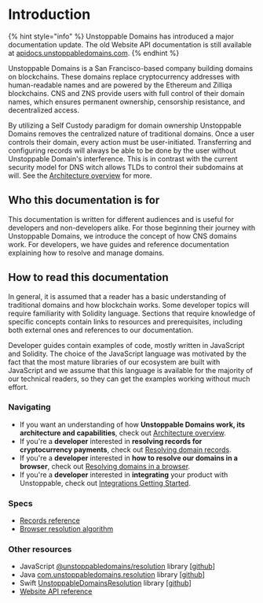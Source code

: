 # Introduction

{% hint style="info" %}
Unstoppable Domains has introduced a major documentation update. The old Website API documentation is still available at [apidocs.unstoppabledomains.com](https://apidocs.unstoppabledomains.com/).
{% endhint %}

Unstoppable Domains is a San Francisco-based company building domains on blockchains. These domains replace cryptocurrency addresses with human-readable names and are powered by the Ethereum and Zilliqa blockchains. CNS and ZNS provide users with full control of their domain names, which ensures permanent ownership, censorship resistance, and decentralized access.

By utilizing a Self Custody paradigm for domain ownership Unstoppable Domains removes the centralized nature of traditional domains. Once a user controls their domain, every action must be user-initiated. Transferring and configuring records will always be able to be done by the user without Unstoppable Domain's interference. This is in contrast with the current security model for DNS witch allows TLDs to control their subdomains at will. See the [Architecture overview](domain-registry-essentials/architecture-overview.md) for more.

## Who this documentation is for

This documentation is written for different audiences and is useful for developers and non-developers alike. For those beginning their journey with Unstoppable Domains, we introduce the concept of how CNS domains work. For developers, we have guides and reference documentation explaining how to resolve and manage domains.

## How to read this documentation

In general, it is assumed that a reader has a basic understanding of traditional domains and how blockchain works. Some developer topics will require familiarity with Solidity language. Sections that require knowledge of specific concepts contain links to resources and prerequisites, including both external ones and references to our documentation.

Developer guides contain examples of code, mostly written in JavaScript and Solidity. The choice of the JavaScript language was motivated by the fact that the most mature libraries of our ecosystem are built with JavaScript and we assume that this language is available for the majority of our technical readers, so they can get the examples working without much effort.

### Navigating

* If you want an understanding of how **Unstoppable Domains work, its architecture and capabilities**, check out [Architecture overview](domain-registry-essentials/architecture-overview.md).
* If you're a **developer** interested in **resolving records for cryptocurrency payments**, check out [Resolving domain records](domain-registry-essentials/resolving-domain-records.md).
* If you're a **developer** interested in **how to resolve our domains in a browser**, check out [Resolving domains in a browser](browser-resolution/resolving-domains-in-a-browser.md).
* If you're a **developer** interested in **integrating** your product with Unstoppable, check out [Integrations Getting Started](integrations/getting-started.md).  

### Specs

* [Records reference](domain-registry-essentials/records-reference.md)
* [Browser resolution algorithm](browser-resolution/browser-resolution-algorithm.md)

### Other resources

* JavaScript [@unstoppabledomains/resolution](https://www.npmjs.com/package/@unstoppabledomains/resolution) library \[[github](https://github.com/unstoppabledomains/resolution)\]
* Java [com.unstoppabledomains.resolution](https://search.maven.org/artifact/com.unstoppabledomains.resolution/resolution/1.1.0/jar) library \[[github](https://github.com/unstoppabledomains/resolution-java)\]
* Swift [UnstoppableDomainsResolution](https://cocoapods.org/pods/UnstoppableDomainsResolution) library \[[github](https://github.com/unstoppabledomains/resolution-swift)\]
* [Website API reference](https://apidocs.unstoppabledomains.com/)

